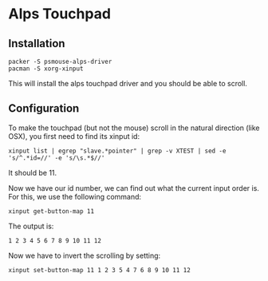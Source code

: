 # Alps Touchpad

## Installation

    packer -S psmouse-alps-driver
    pacman -S xorg-xinput

This will install the alps touchpad driver and you should be able to scroll.

## Configuration

To make the touchpad (but not the mouse) scroll in the natural direction (like
OSX), you first need to find its xinput id:

    xinput list | egrep "slave.*pointer" | grep -v XTEST | sed -e 's/^.*id=//' -e 's/\s.*$//'

It should be 11.

Now we have our id number, we can find out what the current input order is. For
this, we use the following command:

    xinput get-button-map 11

The output is:

    1 2 3 4 5 6 7 8 9 10 11 12

Now we have to invert the scrolling by setting:

    xinput set-button-map 11 1 2 3 5 4 7 6 8 9 10 11 12


